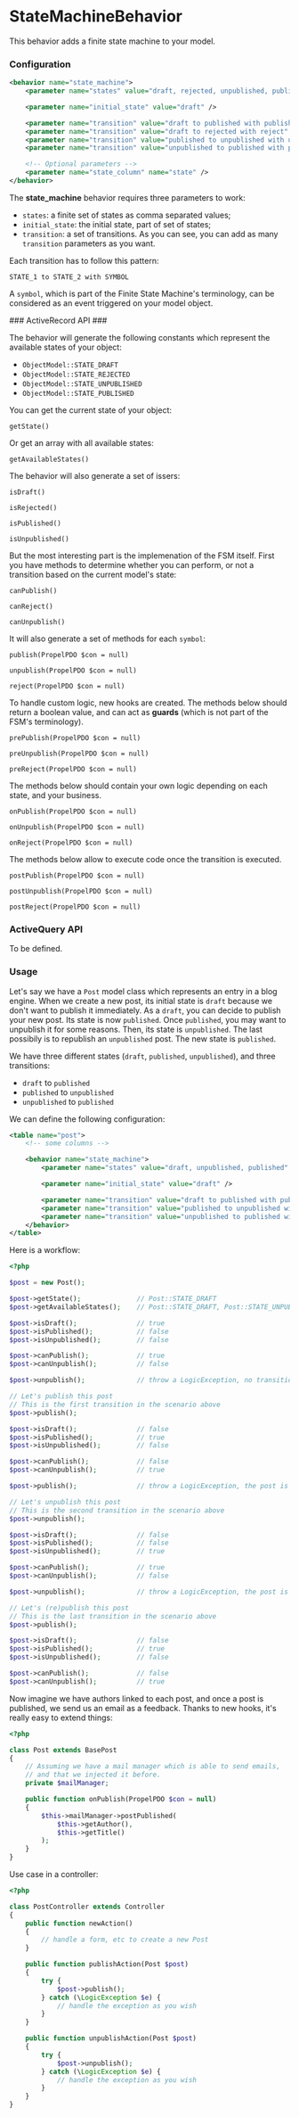 StateMachineBehavior
====================

This behavior adds a finite state machine to your model.


### Configuration ###

``` xml
<behavior name="state_machine">
    <parameter name="states" value="draft, rejected, unpublished, published" />

    <parameter name="initial_state" value="draft" />

    <parameter name="transition" value="draft to published with publish" />
    <parameter name="transition" value="draft to rejected with reject" />
    <parameter name="transition" value="published to unpublished with unpublish" />
    <parameter name="transition" value="unpublished to published with publish" />

    <!-- Optional parameters -->
    <parameter name="state_column" name="state" />
</behavior>
```

The **state_machine** behavior requires three parameters to work:

* `states`: a finite set of states as comma separated values;
* `initial_state`: the initial state, part of set of states;
* `transition`: a set of transitions. As you can see, you can add as many `transition` parameters as you want.

Each transition has to follow this pattern:

    STATE_1 to STATE_2 with SYMBOL

A `symbol`, which is part of the Finite State Machine's terminology, can be considered as an event triggered
on your model object.


### ActiveRecord API ###

The behavior will generate the following constants which represent the available states of your object:

* `ObjectModel::STATE_DRAFT`
* `ObjectModel::STATE_REJECTED`
* `ObjectModel::STATE_UNPUBLISHED`
* `ObjectModel::STATE_PUBLISHED`

You can get the current state of your object:

    getState()

Or get an array with all available states:

    getAvailableStates()

The behavior will also generate a set of issers:

    isDraft()

    isRejected()

    isPublished()

    isUnpublished()

But the most interesting part is the implemenation of the FSM itself.
First you have methods to determine whether you can perform, or not a transition based
on the current model's state:

    canPublish()

    canReject()

    canUnpublish()

It will also generate a set of methods for each `symbol`:

    publish(PropelPDO $con = null)

    unpublish(PropelPDO $con = null)

    reject(PropelPDO $con = null)


To handle custom logic, new hooks are created.
The methods below should return a boolean value, and can act as **guards** (which is not part
of the FSM's terminology).

    prePublish(PropelPDO $con = null)

    preUnpublish(PropelPDO $con = null)

    preReject(PropelPDO $con = null)

The methods below should contain your own logic depending on each state, and your business.

    onPublish(PropelPDO $con = null)

    onUnpublish(PropelPDO $con = null)

    onReject(PropelPDO $con = null)

The methods below allow to execute code once the transition is executed.

    postPublish(PropelPDO $con = null)

    postUnpublish(PropelPDO $con = null)

    postReject(PropelPDO $con = null)


### ActiveQuery API ###

To be defined.


### Usage ###

Let's say we have a `Post` model class which represents an entry in a blog engine.
When we create a new post, its initial state is `draft` because we don't want to publish
it immediately.
As a `draft`, you can decide to publish your new post. Its state is now `published`.
Once `published`, you may want to unpublish it for some reasons. Then, its state is `unpublished`.
The last possibily is to republish an `unpublished` post. The new state is `published`.

We have three different states (`draft`, `published`, `unpublished`), and three transitions:

* `draft` to `published`
* `published` to `unpublished`
* `unpublished` to `published`

We can define the following configuration:

``` xml
<table name="post">
    <!-- some columns -->

    <behavior name="state_machine">
        <parameter name="states" value="draft, unpublished, published" />

        <parameter name="initial_state" value="draft" />

        <parameter name="transition" value="draft to published with publish" />
        <parameter name="transition" value="published to unpublished with unpublish" />
        <parameter name="transition" value="unpublished to published with publish" />
    </behavior>
</table>
```

Here is a workflow:

``` php
<?php

$post = new Post();

$post->getState();              // Post::STATE_DRAFT
$post->getAvailableStates();    // Post::STATE_DRAFT, Post::STATE_UNPUBLISHED, Post::STATE_PUBLISHED

$post->isDraft();               // true
$post->isPublished();           // false
$post->isUnpublished();         // false

$post->canPublish();            // true
$post->canUnpublish();          // false

$post->unpublish();             // throw a LogicException, no transition found from draft to unpublished

// Let's publish this post
// This is the first transition in the scenario above
$post->publish();

$post->isDraft();               // false
$post->isPublished();           // true
$post->isUnpublished();         // false

$post->canPublish();            // false
$post->canUnpublish();          // true

$post->publish();               // throw a LogicException, the post is already published

// Let's unpublish this post
// This is the second transition in the scenario above
$post->unpublish();

$post->isDraft();               // false
$post->isPublished();           // false
$post->isUnpublished();         // true

$post->canPublish();            // true
$post->canUnpublish();          // false

$post->unpublish();             // throw a LogicException, the post is already unpublished

// Let's (re)publish this post
// This is the last transition in the scenario above
$post->publish();

$post->isDraft();               // false
$post->isPublished();           // true
$post->isUnpublished();         // false

$post->canPublish();            // false
$post->canUnpublish();          // true
```

Now imagine we have authors linked to each post, and once a post is published, we send us
an email as a feedback. Thanks to new hooks, it's really easy to extend things:

``` php
<?php

class Post extends BasePost
{
    // Assuming we have a mail manager which is able to send emails,
    // and that we injected it before.
    private $mailManager;

    public function onPublish(PropelPDO $con = null)
    {
        $this->mailManager->postPublished(
            $this->getAuthor(),
            $this->getTitle()
        );
    }
}
```

Use case in a controller:

``` php
<?php

class PostController extends Controller
{
    public function newAction()
    {
        // handle a form, etc to create a new Post
    }

    public function publishAction(Post $post)
    {
        try {
            $post->publish();
        } catch (\LogicException $e) {
            // handle the exception as you wish
        }
    }

    public function unpublishAction(Post $post)
    {
        try {
            $post->unpublish();
        } catch (\LogicException $e) {
            // handle the exception as you wish
        }
    }
}
```
